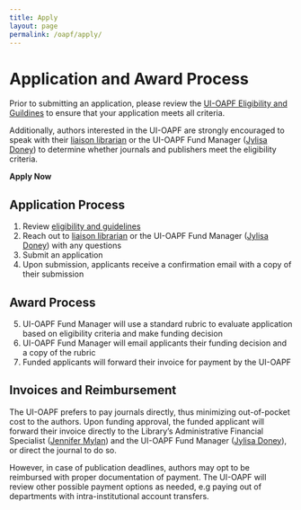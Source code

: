 ```yaml
---
title: Apply
layout: page
permalink: /oapf/apply/
---
```


# Application and Award Process

Prior to submitting an application, please review the [UI-OAPF Eligibility and Guildines](https://open.lib.uidaho.edu/oapf/eligibility) to ensure that your application meets all criteria.

Additionally, authors interested in the UI-OAPF are strongly encouraged to speak with their [liaison librarian](https://www.lib.uidaho.edu/about/liaisons.html) or the UI-OAPF Fund Manager ([Jylisa Doney](mailto:jylisadoney@uidaho.edu)) to determine whether journals and publishers meet the eligibility criteria.

**Apply Now**

## Application Process
1. Review [eligibility and guidelines](https://open.lib.uidaho.edu/oapf/eligibility)
2. Reach out to [liaison librarian](https://www.lib.uidaho.edu/about/liaisons.html) or the UI-OAPF Fund Manager ([Jylisa Doney](mailto:jylisadoney@uidaho.edu)) with any questions
3. Submit an application
4. Upon submission, applicants receive a confirmation email with a copy of their submission

## Award Process
5. UI-OAPF Fund Manager will use a standard rubric to evaluate application based on eligibility criteria and make funding decision
6. UI-OAPF Fund Manager will email applicants their funding decision and a copy of the rubric
7. Funded applicants will forward their invoice for payment by the UI-OAPF
  
## Invoices and Reimbursement
The UI-OAPF prefers to pay journals directly, thus minimizing out-of-pocket cost to the authors. Upon funding approval, the funded applicant will forward their invoice directly to the Library’s Administrative Financial Specialist ([Jennifer Mylan](mailto:jmylan@uidaho.edu)) and the UI-OAPF Fund Manager ([Jylisa Doney](mailto:jylisadoney@uidaho.edu)), or direct the journal to do so.

However, in case of publication deadlines, authors may opt to be reimbursed with proper documentation of payment. The UI-OAPF will review other possible payment options as needed, e.g paying out of departments with intra-institutional account transfers.
